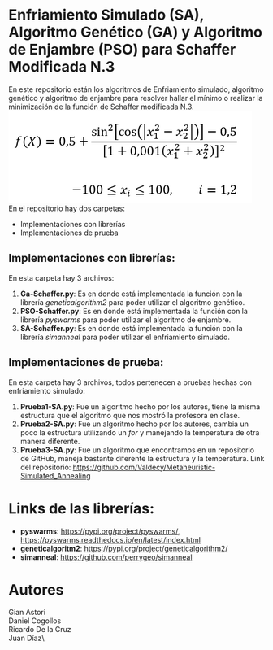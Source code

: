 # Enfriamiento Simulado (SA), Algoritmo Genético (GA) y Algoritmo de Enjambre (PSO) para Schaffer Modificada N.3
En este repositorio están los algoritmos de Enfriamiento simulado, algoritmo genético y algoritmo de enjambre para resolver hallar el mínimo o realizar la minimización de la función de Schaffer modificada N.3.
![Función de Schaffer modificada N.3](image-1.png)\
En el repositorio hay dos carpetas:
* Implementaciones con librerías
* Implementaciones de prueba

## Implementaciones con librerías:
En esta carpeta hay 3 archivos:
1. **Ga-Schaffer.py**: Es en donde está implementada la función con la librería *geneticalgorithm2* para poder utilizar el algoritmo genético.
2. **PSO-Schaffer.py**: Es en donde está implementada la función con la librería *pyswarms* para poder utilizar el algoritmo de enjambre.
3. **SA-Schaffer.py**: Es en donde está implementada la función con la librería *simanneal* para poder utilizar el enfriamiento simulado.

## Implementaciones de prueba:
En esta carpeta hay 3 archivos, todos pertenecen a pruebas hechas con enfriamiento simulado:
1. **Prueba1-SA.py**: Fue un algoritmo hecho por los autores, tiene la misma estructura que el algoritmo que nos mostró la profesora en clase.
2. **Prueba2-SA.py**: Fue un algoritmo hecho por los autores, cambia un poco la estructura utilizando un *for* y manejando la temperatura de otra manera diferente.
3. **Prueba3-SA.py**: Fue un algoritmo que encontramos en un repositorio de GitHub, maneja bastante diferente la estructura y la temperatura. Link del repositorio: https://github.com/Valdecy/Metaheuristic-Simulated_Annealing

# Links de las librerías:
* **pyswarms**: https://pypi.org/project/pyswarms/, https://pyswarms.readthedocs.io/en/latest/index.html
* **geneticalgoritm2**: https://pypi.org/project/geneticalgorithm2/
* **simanneal**: https://github.com/perrygeo/simanneal

# Autores
Gian Astori\
Daniel Cogollos\
Ricardo De la Cruz\
Juan Díaz\